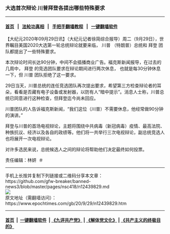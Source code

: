### 大选首次辩论 川普拜登各提出哪些特殊要求
------------------------

#### [首页](https://github.com/gfw-breaker/banned-news3/blob/master/README.md) &nbsp;&nbsp;|&nbsp;&nbsp; [法轮功真相](https://github.com/begood0513/basic/blob/master/README.md)  &nbsp;&nbsp;|&nbsp;&nbsp; [手把手翻墙教程](https://github.com/gfw-breaker/guides/wiki)  &nbsp;&nbsp;|&nbsp;&nbsp; [一键翻墙软件](https://github.com/gfw-breaker/nogfw/blob/master/README.md)  



<div><p>
 【大纪元2020年09月29日讯】（大纪元记者徐简综合报导）周二（9月29日），世界瞩目美国2020大选第一轮总统辩论就要来临，
 <ok href="https://www.epochtimes.com/gb/tag/%E5%B7%9D%E6%99%AE.html">
  川普
 </ok>
 （特朗普）总统和
 <ok href="https://www.epochtimes.com/gb/tag/%E6%8B%9C%E7%99%BB.html">
  拜登
 </ok>
 团队都提出了一些特殊要求。
</p>
<p>
 本次辩论时间长达90分钟，中间不会插播商业广告。福克斯新闻报导，在过去的几周中，
 <ok href="https://www.epochtimes.com/gb/tag/%E6%8B%9C%E7%99%BB.html">
  拜登
 </ok>
 的竞选团队要求在辩论期间进行两次休息， 也就是每30分钟休息一下，但
 <ok href="https://www.epochtimes.com/gb/tag/%E5%B7%9D%E6%99%AE.html">
  川普
 </ok>
 团队拒绝了这一要求。
</p>
<p>
 29日当天，川普总统的连任竞选团队再次提出要求，希望第三方检查辩论者的耳朵，看看是否藏有电子设备或发射器，以防有人“暗中提示”。消息人士称，川普总统已同意进行这种检查，但拜登迄今尚未回应。
</p>
<p>
 川普团队的人告诉福克斯新闻，“我们这位（川普）不需要休息，他经常做90分钟的演讲。”
</p>
<p>
 拜登与川普的首场电视辩论，主题将围绕中共病毒（新冠病毒）疫情、最高法院、种族抗议、经济以及各自的政绩等。他们将一共举行三次电视辩论，副总统竞选人也将展开一次电视辩论。
</p>
<p>
 对许多选民来说，总统候选人之间的辩论将帮助他们决定最终如何投票。
</p>
<p>
 责任编辑：林妍  ＃
</p>
</div>
<hr/>
手机上长按并复制下列链接或二维码分享本文章：<br/>
https://github.com/gfw-breaker/banned-news3/blob/master/pages/nsc418/n12439829.md <br/>
<a href='https://github.com/gfw-breaker/banned-news3/blob/master/pages/nsc418/n12439829.md'><img src='https://github.com/gfw-breaker/banned-news3/blob/master/pages/nsc418/n12439829.md.png'/></a> <br/>
原文地址（需翻墙访问）：https://www.epochtimes.com/gb/20/9/29/n12439829.htm


------------------------
#### [首页](https://github.com/gfw-breaker/banned-news3/blob/master/README.md) &nbsp;|&nbsp; [一键翻墙软件](https://github.com/gfw-breaker/nogfw/blob/master/README.md) &nbsp;| [《九评共产党》](https://github.com/gfw-breaker/9ping.md/blob/master/README.md#九评之一评共产党是什么) | [《解体党文化》](https://github.com/gfw-breaker/jtdwh.md/blob/master/README.md) | [《共产主义的终极目的》](https://github.com/gfw-breaker/gczydzjmd.md/blob/master/README.md)


<img src='http://gfw-breaker.win/banned-news3/pages/nsc418/n12439829.md' width='0px' height='0px'/>